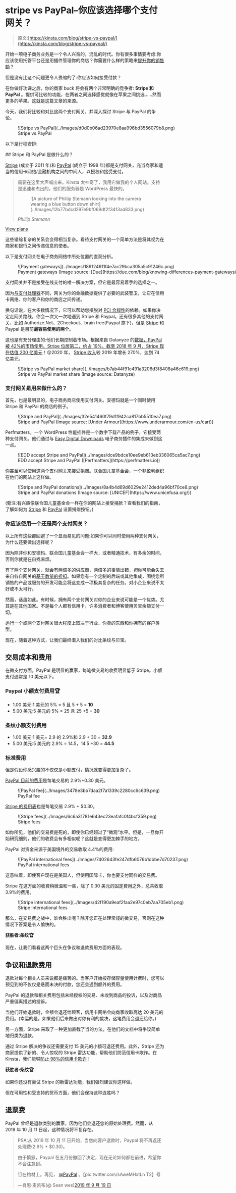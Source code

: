 # stripe vs PayPal–你应该选择哪个支付网关？

> 原文:[https://kinsta.com/blog/stripe-vs-paypal/](https://kinsta.com/blog/stripe-vs-paypal/)

开始一项电子商务业务是一个令人兴奋的，混乱的时代。你有很多事情要考虑:你应该使用托管平台还是用插件管理你的商店？你需要什么样的策略来[提升你的销售额](https://kinsta.com/blog/ecommerce-strategies/)？

但是没有比这个问题更令人畏缩的了:你应该如何接受付款？

在你做好功课之后，你的商家 buck 将会有两个非常明确的竞争者: **Stripe 和 PayPal** 。提供可比较的功能，在两者之间选择感觉就像在苹果之间挑选……然而更多的苹果。这就是这篇文章的来源。

今天，我们将比较和对比这两个支付网关，并深入探讨 Stripe 与 PayPal 的争论。

<figure id="attachment_32866" aria-describedby="caption-attachment-32866" style="width: 1000px" class="wp-caption aligncenter">![Stripe vs PayPal](../Images/d0d0b06ad23970e8aa996bd3556079b8.png)

<figcaption id="caption-attachment-32866" class="wp-caption-text">Stripe vs PayPal</figcaption>

</figure>

以下是行程安排:

 <kinsta-auto-toc heading="Table of Contents" exclude="last" list-style="arrow" selector="h2" count-number="-1">## Stripe 和 PayPal 是做什么的？

[Stripe](https://stripe.com/) (成立于 2011 年)和 [PayPal](https://www.paypal.com/) (成立于 1998 年)都是支付网关，充当商家和适当的信用卡网络/金融机构之间的中间人，以授权和接受支付。

<link rel="stylesheet" href="https://kinsta.com/wp-content/themes/kinsta/dist/components/ctas/cta-mini.css?ver=2e932b8aba3918bfb818">

<aside class="sidebar-cta">

> 需要在这里大声喊出来。Kinsta 太神奇了，我用它做我的个人网站。支持是迅速和杰出的，他们的服务器是 WordPress 最快的。
> 
> <footer class="wp-block-kinsta-client-quote__footer">
> 
> <figure class="wp-block-kinsta-client-quote__avatar">![A picture of Phillip Stemann looking into the camera wearing a blue button down shirt](../Images/12b77bdcd297e9bf069df2f3413ad833.png)</figure>
> 
> <cite class="wp-block-kinsta-client-quote__cite">Phillip Stemann</cite></footer>

[View plans](https://kinsta.com/plans/)</aside>

这些错综复杂的关系会变得相当复杂。看待支付网关的一个简单方法是将其视为在商家和银行之间传递信息的使者。

以下是支付网关在电子商务网络中所处位置的直观分析。

<figure id="attachment_32788" aria-describedby="caption-attachment-32788" style="width: 850px" class="wp-caption aligncenter">![Payment gateways](../Images/189124611f4e7ac29bca305a5c91246c.png)

<figcaption id="caption-attachment-32788" class="wp-caption-text">Payment gateways (Image source: [Due](https://due.com/blog/knowing-differences-payment-gateways/))</figcaption>

</figure>

支付网关并不是接受在线支付的唯一解决方案，但它是最容易着手的选择之一。

因为[与支付处理器](https://blog.clover.com/payment-gateway-vs-payment-processor-what-is-the-difference/)不同，网关为你的金融数据提供了必要的武装警卫，让它在信用卡网络、你的客户和你的商店之间传递。

换句话说，在大多数情况下，它可以帮助您摆脱对 [PCI 合规性](https://www.pcicomplianceguide.org/faq/)的依赖。如果你决定走网关路线，你会一次又一次地遇到 Stripe 和 Paypal。还有很多其他的支付网关，比如 Authorize.Net、2Checkout、brain tree(Paypal 旗下)，但是 [Stripe](https://kinsta.com/blog/stripe-vs-braintree/) 和 Paypal 是目前**最容易使用的两个**。

这也是有充分理由的:他们长期控制着市场。根据来自 Datanyze 的[数据，PayPal 被 42%的市场使用。Stripe 位居第二，约占 19%。截至 2018 年 9 月，Stripe 现在](https://www.datanyze.com/market-share/payment-processing--26/paypal-market-share)[估值 200 亿美元](https://techcrunch.com/2018/09/26/stripe-is-now-valued-at-20b-after-raising-another-245m-led-by-tiger-global/)！😮2020 年， [Stripe 收入](https://kinsta.com/stripe-revenue/)较 2019 年增长 270%，达到 74 亿美元。

<figure id="attachment_141310" aria-describedby="caption-attachment-141310" style="width: 1200px" class="wp-caption aligncenter">![Stripe vs PayPal market share](../Images/b7ab44f91c491a3206d3f8408a46c619.png)

<figcaption id="caption-attachment-141310" class="wp-caption-text">Stripe vs PayPal market share (Image source: Datanyze)</figcaption>

</figure>

### 支付网关是用来做什么的？

首先，也是最明显的，电子商务商店使用支付网关。安德玛就是一个同时使用 Stripe 和 PayPal 的商店的例子。

<figure id="attachment_32794" aria-describedby="caption-attachment-32794" style="width: 1317px" class="wp-caption aligncenter">![Stripe and PayPal](../Images/32e541460f79d1f942ca817bb5510ea7.png)

<figcaption id="caption-attachment-32794" class="wp-caption-text">Stripe and PayPal (Image source: [Under Armour](https://www.underarmour.com/en-us/cart))</figcaption>

</figure>

Perfmatters，一个 WordPress 性能插件是一个数字下载产品的例子，它接受两种支付网关。他们通过与 [Easy Digital Downloads](https://kinsta.com/blog/easy-digital-downloads/) 电子商务插件的集成来做到这一点。

<figure id="attachment_32795" aria-describedby="caption-attachment-32795" style="width: 2122px" class="wp-caption aligncenter">![EDD accept Stripe and PayPal](../Images/dce9bdce10ee9eb613eb336065ca5ac7.png)

<figcaption id="caption-attachment-32795" class="wp-caption-text">EDD accept Stripe and PayPal ([Perfmatters](https://perfmatters.io))</figcaption>

</figure>

你甚至可以使用这两个支付网关来接受捐赠。联合国儿童基金会，一个非盈利组织在他们的网站上这样做。

<figure id="attachment_32797" aria-describedby="caption-attachment-32797" style="width: 986px" class="wp-caption aligncenter">![Stripe and PayPal donations](../Images/8a4b4d69d6029e2412ded4a96bf70ce8.png)

<figcaption id="caption-attachment-32797" class="wp-caption-text">Stripe and PayPal donations (Image source: [UNICEF](https://www.unicefusa.org/))</figcaption>

</figure>

(旁注:有兴趣像联合国儿童基金会一样在你的网站上接受捐款？查看我们的指南，了解如何为 [Stripe](https://kinsta.com/blog/stripe-donate-button/) 和 [PayPal](https://kinsta.com/blog/paypal-donate-button-wordpress/) 设置捐赠按钮。)

### 你应该使用一个还是两个支付网关？

以上所有这些都回避了一个显而易见的问题:如果你可以同时使用两种支付网关，为什么还要做出选择呢？

因为除非你和安德玛、联合国儿童基金会一样大，或者精通技术，有多余的时间，否则你就是在自找麻烦。

有了两个支付网关，就会有两倍多的供应商，两倍多的事情出错，*和*你可能会失去来自各自网关的[基于数量的折扣](https://home.bluesnap.com/snap-center/blog/multiple-payment-gateways/)。如果您有一个定制的后端或其他集成，围绕您所销售的产品或服务的开发可能会将这变成一项极其复杂的任务。对小企业来说不太好或不太可行。

然而，话虽如此。有时候，拥有两个支付网关对你的企业来说可能是一个优势。尤其是在其他国家。不是每个人都有信用卡，许多消费者和博客使用贝宝余额支付一切。

运行一个或两个支付网关很大程度上取决于行业、你卖的东西和你拥有的客户类型。

现在，随着这种方式，让我们最终潜入我们的对比条纹与贝宝。

## 交易成本和费用

在微支付方面，PayPal 是明显的赢家，每笔微交易的收费明显低于 Stripe。小额支付通常是 10 美元以下。

### Paypal 小额支付费用🏆

*   1.00 美元:1 美元的 5% = 5 且 5 + 5 = **10**
*   5.00 美元:5 美元的 5% = 25 且 25 +5 = **30**

### 条纹小额支付费用

*   1.00 美元:1 美元= 2.9 的 2.9%和 2.9 + 30 = **32.9**
*   5.00 美元:5 美元的 2.9% = 14.5，14.5 +30 = **44.5**

### 标准费用

但是假设你感兴趣的不仅仅是小额支付，情况就变得更加复杂了。

[PayPal 目前的费用](https://www.paypal.com/us/webapps/mpp/paypal-fees)是每笔交易的 2.9%+0.30 美元。

<figure id="attachment_32806" aria-describedby="caption-attachment-32806" style="width: 1187px" class="wp-caption aligncenter">![PayPal fee](../Images/3478e3bb7daa2f7a1339c2280cc6c639.png)

<figcaption id="caption-attachment-32806" class="wp-caption-text">PayPal fee</figcaption>

</figure>

[Stripe 的费用表](https://stripe.com/pricing)也是每笔交易 2.9% + $0.30。

<figure id="attachment_32807" aria-describedby="caption-attachment-32807" style="width: 1247px" class="wp-caption aligncenter">![Stripe fees](../Images/6c6a31781e643ec23eafafc0f4bcf359.png)

<figcaption id="caption-attachment-32807" class="wp-caption-text">Stripe fees</figcaption>

</figure>

如你所见，他们的交易费是死的，即使你已经超过了“微观”水平。但是，一旦你开始研究细则，他们的收费会有多相似呢？这就是变得更加棘手的地方。

PayPal 对资金来源于美国境外的交易收取 4.4%的费用:

<figure id="attachment_32810" aria-describedby="caption-attachment-32810" style="width: 1150px" class="wp-caption aligncenter">![PayPal international fees](../Images/7402643fe247dfb6076b1dbbe7d70237.png)

<figcaption id="caption-attachment-32810" class="wp-caption-text">PayPal international fees</figcaption>

</figure>

这意味着，即使客户现在是美国人，但使用国际卡，你也要支付同样的交易费。

Stripe 在这方面的收费稍微温和一些，除了 0.30 美元的固定费用之外，总共收取 3.9%的费用。

<figure id="attachment_32811" aria-describedby="caption-attachment-32811" style="width: 972px" class="wp-caption aligncenter">![Stripe international fees](../Images/42f190a9eaf2faa2e97c0eb7aa705eb1.png)

<figcaption id="caption-attachment-32811" class="wp-caption-text">Stripe international fees</figcaption>

</figure>

那么，在交易费之战中，谁会胜出呢？除非您正在处理常规的微交易，否则在这种情况下答案是令人愉快的。

**获胜者:条纹🏆**

现在，让我们看看这两个巨头在争议和退款费用方面的表现。

## 争议和退款费用

退款对每个相关人员来说都是痛苦的。当客户开始按存储容量使用计费时，您可以预见到的不仅仅是悬而未决的付款，您还会遇到额外的费用。

PayPal 的退款和相关费用包括未经授权的交易、未收到商品的投诉，以及对商品严重偏离描述的投诉。

当他们开始退款时，金额会退还给顾客，信用卡网络会向商家收取高达 20 美元的费用。(幸运的是，如果他们后来做出对你有利的裁决，这笔费用会退还给你。)

另一方面，Stripe 采取了一种更加直截了当的方法，在他们的文档中将争议简单地归类为退款。

通过 Stripe 解决的争议还需要支付 15 美元的小额可退还费用。此外，Stripe 还为商家提供了新的、令人惊叹的 Stripe 雷达功能，帮助他们防范信用卡欺诈。在 Kinsta，我们能够[防止 98%的信用卡欺诈](https://kinsta.com/blog/credit-card-fraud-stripe/)！

**获胜者:条纹🏆**

如果你还没有尝试 Stripe 的新雷达功能，我们强烈建议你这样做。

但在可用性和受支持的货币方面，他们会保持这种连胜吗？

## 退票费

PayPal 曾经是退款类别的赢家，因为他们会退还您的原始处理费。然而，从 2019 年 10 月 11 日起，这种情况将不复存在。

> PSA:从 2019 年 10 月 11 日开始，当您向客户退款时，Paypal 将不再返还处理费(2.9% + $0.30)。
> 
> 由于愤怒，Paypal 在五月份撤回了决定，现在无论如何都在前进，希望你不会注意到。
> 
> 钉在棺材上。再见， [@PayPal](https://twitter.com/PayPal?ref_src=twsrc%5Etfw) 。【pic.twitter.com/sAweMHxtLn T2】号
> 
> —肖恩·麦凯布(@ Sean wes)[2019 年 9 月 19 日](https://twitter.com/seanwes/status/1174826338202640385?ref_src=twsrc%5Etfw)</kinsta-auto-toc>